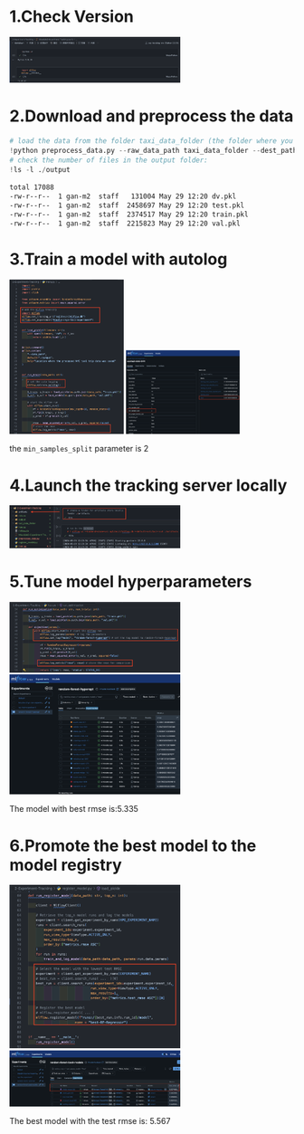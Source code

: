 # 1.Check Version
<img src='https://github.com/GawainGan/MLOps/blob/main/2-Experiment-Tracking/pic/1-Conda_Env-MLflow_Version.png' style="width: 60%;">

# 2.Download and preprocess the data
```python
# load the data from the folder taxi_data_folder (the folder where you have downloaded the data),
!python preprocess_data.py --raw_data_path taxi_data_folder --dest_path ./output
# check the number of files in the output folder:
!ls -l ./output
```

```output
total 17088
-rw-r--r--  1 gan-m2  staff   131004 May 29 12:20 dv.pkl
-rw-r--r--  1 gan-m2  staff  2458697 May 29 12:20 test.pkl
-rw-r--r--  1 gan-m2  staff  2374517 May 29 12:20 train.pkl
-rw-r--r--  1 gan-m2  staff  2215823 May 29 12:20 val.pkl
```

# 3.Train a model with autolog
<img src='https://github.com/GawainGan/MLOps/blob/main/2-Experiment-Tracking/pic/3-Update-train.py%20file.png' style="width: 40%;">
<img src='https://github.com/GawainGan/MLOps/blob/main/2-Experiment-Tracking/pic/3.1-auto_log%20info.png' style="width: 40%;">

the `min_samples_split` parameter is 2

# 4.Launch the tracking server locally
<img src='https://github.com/GawainGan/MLOps/blob/main/2-Experiment-Tracking/pic/4-artifact%20folder%20%26%20run%20locally.png' style="width: 60%;">

# 5.Tune model hyperparameters
<img src='https://github.com/GawainGan/MLOps/blob/main/2-Experiment-Tracking/pic/5-Update-hypo.py%20file.png' style="width: 60%;">
<img src='https://github.com/GawainGan/MLOps/blob/main/2-Experiment-Tracking/pic/5.1-Sorted-rmse.png' style="width: 60%;">

The model with best rmse is:5.335

# 6.Promote the best model to the model registry
<img src='https://github.com/GawainGan/MLOps/blob/main/2-Experiment-Tracking/pic/6-Update-register_model.py%20file.png' style="width: 60%;">
<img src='https://github.com/GawainGan/MLOps/blob/main/2-Experiment-Tracking/pic/6.1-Best-test-rmse.png' style="width: 60%;">

The best model with the test rmse is: 5.567

